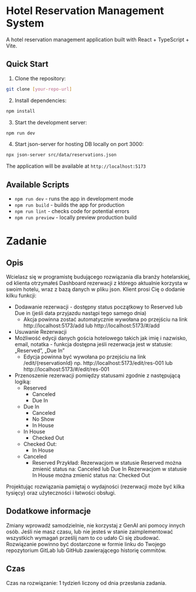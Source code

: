 # Hotel Reservation Management System

A hotel reservation management application built with React + TypeScript + Vite.

## Quick Start

1. Clone the repository:
```bash
git clone [your-repo-url]
```

2. Install dependencies:
```bash
npm install
```

3. Start the development server:
```bash
npm run dev
```

4. Start json-server for hosting DB locally on port 3000:
```bash
npx json-server src/data/reservations.json
```

The application will be available at `http://localhost:5173`

## Available Scripts

- `npm run dev` - runs the app in development mode
- `npm run build` - builds the app for production
- `npm run lint` - checks code for potential errors
- `npm run preview` - locally preview production build

# Zadanie

## Opis
Wcielasz się w programistę budującego rozwiązania dla branży hotelarskiej, od klienta otrzymałeś Dashboard rezerwacji z którego aktualnie korzysta w swoim hotelu, wraz z bazą danych w pliku json. Klient prosi Cię o dodanie kilku funkcji:
- Dodawanie rezerwacji - dostępny status początkowy to Reserved lub Due in (jeśli data przyjazdu nastąpi tego samego dnia)
  - Akcja powinna zostać automatycznie wywołana po przejściu na link http://localhost:5173/add lub http://localhost:5173/#/add
- Usuwanie Rezerwacji  
- Możliwość edycji danych gościa hotelowego takich jak imię i nazwisko, email, notatka - funkcja dostępna jeśli rezerwacja jest w statusie: „Reserved”, „Due In”
  - Edycja powinna być wywołana po przejściu na link /edit/{reservationId} np. http://localhost:5173/edit/res-001 lub http://localhost:5173/#/edit/res-001
- Przenoszenie rezerwacji pomiędzy statusami zgodnie z następującą logiką:
    - Reserved
        - Canceled
        - Due In
    - Due In
        - Canceled
        - No Show
        - In House
    - In House
        - Checked Out
    - Checked Out:
        - In House
    - Canceled
        - Reserved
Przykład:
    Rezerwacjom w statusie Reserved można zmienić status na: Canceled lub Due In
    Rezerwacjom w statusie In House można zmienić status na: Checked Out

Projektując rozwiązania pamiętaj o wydajności (rezerwacji może być kilka tysięcy) oraz użyteczności i łatwości obsługi. 

## Dodatkowe informacje
 Zmiany wprowadź samodzielnie, nie korzystaj z GenAI ani pomocy innych osób. Jeśli nie masz czasu, lub nie jesteś w stanie zaimplementować wszystkich wymagań prześlij nam to co udało Ci się zbudować.
Rozwiązanie powinno być dostarczone w formie linku do Twojego repozytorium GitLab lub GitHub zawierającego historię commitów.

## Czas
Czas na rozwiązanie: 1 tydzień liczony od dnia przesłania zadania.
